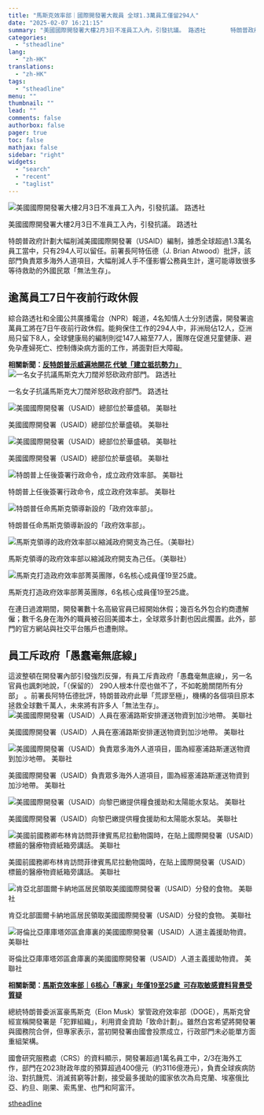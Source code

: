 ```yaml
---
title: "馬斯克效率部｜國際開發署大裁員 全球1.3萬員工僅留294人"
date: "2025-02-07 16:21:15"
summary: "美國國際開發署大樓2月3日不准員工入內，引發抗議。 路透社       特朗普政府計劃大幅削..."
categories:
  - "stheadline"
lang:
  - "zh-HK"
translations:
  - "zh-HK"
tags:
  - "stheadline"
menu: ""
thumbnail: ""
lead: ""
comments: false
authorbox: false
pager: true
toc: false
mathjax: false
sidebar: "right"
widgets:
  - "search"
  - "recent"
  - "taglist"
---
```


![美國國際開發署大樓2月3日不准員工入內，引發抗議。 路透社](https://image.stheadline.com/f/680p0/0x0/100/none/fa9df6bc7e4f656ecb7600a029aea681/stheadline/inewsmedia/20250207/_2025020716133332847.jpg)

美國國際開發署大樓2月3日不准員工入內，引發抗議。 路透社




特朗普政府計劃大幅削減美國國際開發署（USAID）編制，據悉全球超過1.3萬名員工當中，只有294人可以留任。前署長阿特伍德（J. Brian Atwood）批評，該部門負責眾多海外人道項目，大幅削減人手不僅影響公務員生計，還可能導致很多等待救助的外國民眾「無法生存」。

逾萬員工7日午夜前行政休假
-------------

綜合路透社和全國公共廣播電台（NPR）報道，4名知情人士分別透露，開發署逾萬員工將在7日午夜前行政休假。能夠保住工作的294人中，非洲局佔12人，亞洲局只留下8人，全球健康局的編制則從147人縮至77人，團隊在促進兒童健康、避免孕產婦死亡、控制傳染病方面的工作，將面對巨大障礙。

**相關新聞：[反特朗普示威遍地開花 代號「建立抵抗勢力」](https://www.stheadline.com/realtime-world/3426128)**
 ![一名女子抗議馬斯克大刀闊斧怒砍政府部門。 路透社](https://image.hkhl.hk/f/1024p0/0x0/100/none/4b15fa6e075a7b2afd74e482829377fa/2025-02/IMG_4192.jpeg)


一名女子抗議馬斯克大刀闊斧怒砍政府部門。 路透社



 ![美國國際開發署（USAID）總部位於華盛頓。 美聯社](https://image.hkhl.hk/f/1024p0/0x0/100/none/be0dd669f76a8593b0845dd7e8d3ac77/2025-02/IMG_4183.jpeg)


美國國際開發署（USAID）總部位於華盛頓。 美聯社



 ![美國國際開發署（USAID）總部位於華盛頓。 美聯社](https://image.hkhl.hk/f/1024p0/0x0/100/none/30661e4f3ae88b5ae6280e350de76be7/2025-02/IMG_4184.jpeg)


美國國際開發署（USAID）總部位於華盛頓。 美聯社



 ![特朗普上任後簽署行政命令，成立政府效率部。 美聯社](https://image.hkhl.hk/f/1024p0/0x0/100/none/6f5370645aaab6235d89e0c972ae29c7/2025-01/IMG_3299.jpeg)


特朗普上任後簽署行政命令，成立政府效率部。 美聯社



 ![特朗普任命馬斯克領導新設的「政府效率部」。](https://image.hkhl.hk/f/1024p0/0x0/100/none/12e35df4d76ad7027b06f12554110537/2024-12/INT01P01101124.jpg)


特朗普任命馬斯克領導新設的「政府效率部」。



 ![馬斯克領導的政府效率部以縮減政府開支為己任。（美聯社）](https://image.hkhl.hk/f/1024p0/0x0/100/none/faf23a72cae57bab4b462921a8d6bf60/2025-02/04022025_078_AP.jpg)


馬斯克領導的政府效率部以縮減政府開支為己任。（美聯社）



 ![馬斯克打造政府效率部菁英團隊，6名核心成員僅19至25歲。](https://image.hkhl.hk/f/1024p0/0x0/100/none/a1e81a94d521e54975c01fb9a64592e1/2025-02/1920x1080_4.jpg)


馬斯克打造政府效率部菁英團隊，6名核心成員僅19至25歲。




在連日過渡期間，開發署數十名高級官員已經開始休假；幾百名外包合約商遭解僱；數千名身在海外的職員被召回美國本土，全球眾多計劃也因此擱置。此外，部門的官方網站與社交平台賬戶也遭刪除。

員工斥政府「愚蠢毫無底線」
-------------

這波整頓在開發署內部引發強烈反彈，有員工斥責政府「愚蠢毫無底線」，另一名官員也諷刺地說，「（保留的） 290人根本什麼也做不了，不如乾脆關閉所有分部」 。前署長阿特伍德批評，特朗普政府此舉「荒謬至極」，機構的各個項目原本拯救全球數千萬人，未來將有許多人「無法生存」。
 ![美國國際開發署（USAID）人員在塞浦路斯安排運送物資到加沙地帶。 美聯社](https://image.hkhl.hk/f/1024p0/0x0/100/none/03dacd8cdfdfeec07237c834e8c16dca/2025-02/IMG_4186.jpeg)


美國國際開發署（USAID）人員在塞浦路斯安排運送物資到加沙地帶。 美聯社



 ![美國國際開發署（USAID）負責眾多海外人道項目，圖為經塞浦路斯運送物資到加沙地帶。 美聯社](https://image.hkhl.hk/f/1024p0/0x0/100/none/a7fdb5b2c88e22613ebe8639e29d2a04/2025-02/IMG_4185.jpeg)


美國國際開發署（USAID）負責眾多海外人道項目，圖為經塞浦路斯運送物資到加沙地帶。 美聯社



 ![美國國際開發署（USAID）向黎巴嫩提供糧食援助和太陽能水泵站。 美聯社](https://image.hkhl.hk/f/1024p0/0x0/100/none/35cedd8fe388778b32e87532408d9b72/2025-02/IMG_4187.jpeg)


美國國際開發署（USAID）向黎巴嫩提供糧食援助和太陽能水泵站。 美聯社



 ![ 美國前國務卿布林肯訪問菲律賓馬尼拉動物園時，在貼上國際開發署（USAID）標籤的醫療物資紙箱旁講話。 美聯社](https://image.hkhl.hk/f/1024p0/0x0/100/none/d26b95f5607a41494f7c7c65da690f41/2025-02/IMG_4188.jpeg)


美國前國務卿布林肯訪問菲律賓馬尼拉動物園時，在貼上國際開發署（USAID）標籤的醫療物資紙箱旁講話。 美聯社



 ![肯亞北部圖爾卡納地區居民領取美國國際開發署（USAID）分發的食物。 美聯社](https://image.hkhl.hk/f/1024p0/0x0/100/none/b760ef70838804e76ff7ac9709a431e9/2025-02/IMG_4189.jpeg)


肯亞北部圖爾卡納地區居民領取美國國際開發署（USAID）分發的食物。 美聯社



 ![哥倫比亞庫庫塔郊區倉庫裏的美國國際開發署（USAID）人道主義援助物資。 美聯社](https://image.hkhl.hk/f/1024p0/0x0/100/none/516e383933c4edae2aa80f9975ac8922/2025-02/IMG_4190.jpeg)


哥倫比亞庫庫塔郊區倉庫裏的美國國際開發署（USAID）人道主義援助物資。 美聯社




**相關新聞：[馬斯克效率部｜6核心「專家」年僅19至25歲  可存取敏感資料背景受質疑](https://www.stheadline.com/realtime-world/3426281)**

總統特朗普委派富豪馬斯克（Elon Musk）掌管政府效率部（DOGE），馬斯克曾經宣稱開發署是「犯罪組織」，利用資金資助「致命計劃」。雖然白宮希望將開發署與國務院合併，但專家表示，當初開發署由國會投票成立，行政部門未必能單方面重組架構。

國會研究服務處（CRS）的資料顯示，開發署超過1萬名員工中，2/3在海外工作，部門在2023財政年度的預算超過400億元（約3116億港元），負責全球疾病防治、對抗饑荒、消滅貧窮等計劃，接受最多援助的國家依次為烏克蘭、埃塞俄比亞、約旦、剛果、索馬里、也門和阿富汗。

[stheadline](https://std.stheadline.com/realtime/article/2051405/即時-國際-馬斯克效率部-國際開發署大裁員-全球1-3萬員工僅留294人)
